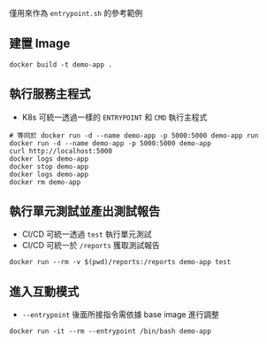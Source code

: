 僅用來作為 `entrypoint.sh` 的參考範例

## 建置 Image
```
docker build -t demo-app .
```

## 執行服務主程式
+ K8s 可統一透過一樣的 `ENTRYPOINT` 和 `CMD` 執行主程式
```
# 等同於 docker run -d --name demo-app -p 5000:5000 demo-app run
docker run -d --name demo-app -p 5000:5000 demo-app
curl http://localhost:5000
docker logs demo-app
docker stop demo-app
docker logs demo-app
docker rm demo-app
```

## 執行單元測試並產出測試報告
+ CI/CD 可統一透過 `test` 執行單元測試
+ CI/CD 可統一於 `/reports` 獲取測試報告
```
docker run --rm -v $(pwd)/reports:/reports demo-app test
```

## 進入互動模式
+ `--entrypoint` 後面所接指令需依據 base image 進行調整
```
docker run -it --rm --entrypoint /bin/bash demo-app
```
